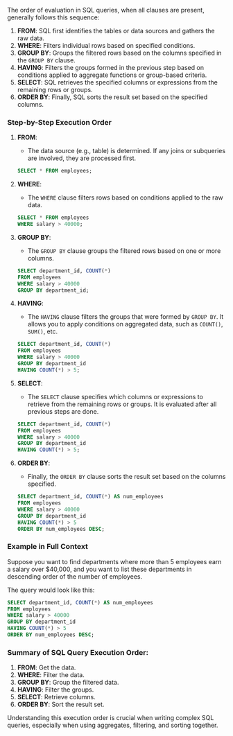 The order of evaluation in SQL queries, when all clauses are present, generally follows this sequence:

1. **FROM**: SQL first identifies the tables or data sources and gathers the raw data.
2. **WHERE**: Filters individual rows based on specified conditions.
3. **GROUP BY**: Groups the filtered rows based on the columns specified in the `GROUP BY` clause.
4. **HAVING**: Filters the groups formed in the previous step based on conditions applied to aggregate functions or group-based criteria.
5. **SELECT**: SQL retrieves the specified columns or expressions from the remaining rows or groups.
6. **ORDER BY**: Finally, SQL sorts the result set based on the specified columns.

### Step-by-Step Execution Order

1. **FROM**: 
   - The data source (e.g., table) is determined. If any joins or subqueries are involved, they are processed first.
   
   ```sql
   SELECT * FROM employees;
   ```

2. **WHERE**:
   - The `WHERE` clause filters rows based on conditions applied to the raw data.
   
   ```sql
   SELECT * FROM employees
   WHERE salary > 40000;
   ```

3. **GROUP BY**:
   - The `GROUP BY` clause groups the filtered rows based on one or more columns.
   
   ```sql
   SELECT department_id, COUNT(*)
   FROM employees
   WHERE salary > 40000
   GROUP BY department_id;
   ```

4. **HAVING**:
   - The `HAVING` clause filters the groups that were formed by `GROUP BY`. It allows you to apply conditions on aggregated data, such as `COUNT()`, `SUM()`, etc.
   
   ```sql
   SELECT department_id, COUNT(*)
   FROM employees
   WHERE salary > 40000
   GROUP BY department_id
   HAVING COUNT(*) > 5;
   ```

5. **SELECT**:
   - The `SELECT` clause specifies which columns or expressions to retrieve from the remaining rows or groups. It is evaluated after all previous steps are done.
   
   ```sql
   SELECT department_id, COUNT(*)
   FROM employees
   WHERE salary > 40000
   GROUP BY department_id
   HAVING COUNT(*) > 5;
   ```

6. **ORDER BY**:
   - Finally, the `ORDER BY` clause sorts the result set based on the columns specified.
   
   ```sql
   SELECT department_id, COUNT(*) AS num_employees
   FROM employees
   WHERE salary > 40000
   GROUP BY department_id
   HAVING COUNT(*) > 5
   ORDER BY num_employees DESC;
   ```

### Example in Full Context

Suppose you want to find departments where more than 5 employees earn a salary over $40,000, and you want to list these departments in descending order of the number of employees.

The query would look like this:

```sql
SELECT department_id, COUNT(*) AS num_employees
FROM employees
WHERE salary > 40000
GROUP BY department_id
HAVING COUNT(*) > 5
ORDER BY num_employees DESC;
```

### Summary of SQL Query Execution Order:

1. **FROM**: Get the data.
2. **WHERE**: Filter the data.
3. **GROUP BY**: Group the filtered data.
4. **HAVING**: Filter the groups.
5. **SELECT**: Retrieve columns.
6. **ORDER BY**: Sort the result set.

Understanding this execution order is crucial when writing complex SQL queries, especially when using aggregates, filtering, and sorting together.